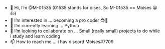- 👋 Hi, I’m @M-01535 (01535 stands for oises, So M-01535 == Moises 😀👍)
- 👀 I’m interested in ... becoming a pro coder 😎🙏
- 🌱 I’m currently learning ... Python
- 💞️ I’m looking to collaborate on ... Small (really small) projects to do while i study and learn coding
- 📫 How to reach me ... i hav discord  Moises#7709

<!---
M-01535/M-01535 is a ✨ special ✨ repository because its `README.md` (this file) appears on your GitHub profile.
You can click the Preview link to take a look at your changes.
--->
